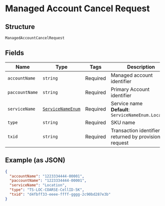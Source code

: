 
# Managed Account Cancel Request

## Structure

`ManagedAccountCancelRequest`

## Fields

| Name | Type | Tags | Description |
|  --- | --- | --- | --- |
| `accountName` | `string` | Required | Managed account identifier |
| `paccountName` | `string` | Required | Primary Account identifier |
| `serviceName` | [`ServiceNameEnum`](../../doc/models/service-name-enum.md) | Required | Service name<br>**Default**: `ServiceNameEnum.Location` |
| `type` | `string` | Required | SKU name |
| `txid` | `string` | Required | Transaction identifier returned by provision request |

## Example (as JSON)

```json
{
  "accountName": "1223334444-00001",
  "paccountName": "1223334444-00001",
  "serviceName": "Location",
  "type": "TS-LOC-COARSE-CellID-5K",
  "txid": "d4fbff33-eeee-ffff-gggg-2c90bd287e3b"
}
```

